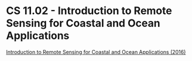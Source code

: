 # CS 11.02 - Introduction to Remote Sensing for Coastal and Ocean Applications

[Introduction to Remote Sensing for Coastal and Ocean Applications (2016)](https://appliedsciences.nasa.gov/join-mission/training/english/arset-introduction-remote-sensing-coastal-and-ocean-applications)
